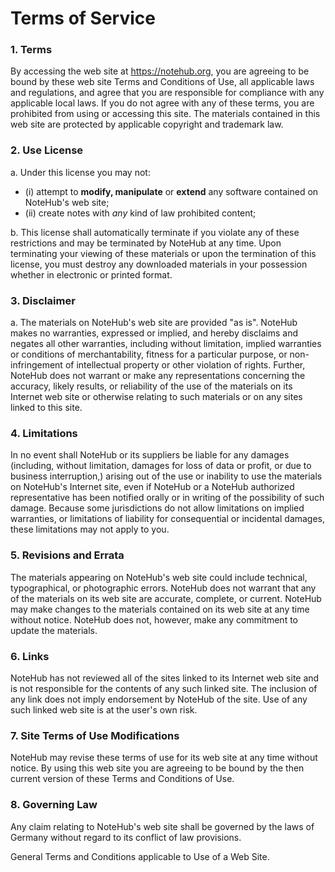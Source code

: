 # Terms of Service

### 1. Terms

  By accessing the web site at <u>https://notehub.org</u>, you are agreeing to be bound by these web site Terms and Conditions of Use, all applicable laws and regulations, and agree that you are responsible for compliance with any applicable local laws. If you do not agree with any of these terms, you are prohibited from using or accessing this site. The materials contained in this web site are protected by applicable copyright and trademark law.

### 2. Use License
  
a. Under this license you may not:
   - (i) attempt to __modify, manipulate__ or __extend__ any software contained on NoteHub's web site;
   - (ii) create notes with _any_ kind of law prohibited content;   

b. This license shall automatically terminate if you violate any of these restrictions and may be terminated by NoteHub at any time. Upon terminating your viewing of these materials or upon the termination of this license, you must destroy any downloaded materials in your possession whether in electronic or printed format.
  

### 3. Disclaimer

a. The materials on NoteHub's web site are provided "as is". NoteHub makes no warranties, expressed or implied, and hereby disclaims and negates all other warranties, including without limitation, implied warranties or conditions of merchantability, fitness for a particular purpose, or non-infringement of intellectual property or other violation of rights. Further, NoteHub does not warrant or make any representations concerning the accuracy, likely results, or reliability of the use of the materials on its Internet web site or otherwise relating to such materials or on any sites linked to this site.
  
### 4. Limitations

In no event shall NoteHub or its suppliers be liable for any damages (including, without limitation, damages for loss of data or profit, or due to business interruption,) arising out of the use or inability to use the materials on NoteHub's Internet site, even if NoteHub or a NoteHub authorized representative has been notified orally or in writing of the possibility of such damage. Because some jurisdictions do not allow limitations on implied warranties, or limitations of liability for consequential or incidental damages, these limitations may not apply to you.

### 5. Revisions and Errata

The materials appearing on NoteHub's web site could include technical, typographical, or photographic errors. NoteHub does not warrant that any of the materials on its web site are accurate, complete, or current. NoteHub may make changes to the materials contained on its web site at any time without notice. NoteHub does not, however, make any commitment to update the materials.

### 6. Links

NoteHub has not reviewed all of the sites linked to its Internet web site and is not responsible for the contents of any such linked site. The inclusion of any link does not imply endorsement by NoteHub of the site. Use of any such linked web site is at the user's own risk.

### 7. Site Terms of Use Modifications

NoteHub may revise these terms of use for its web site at any time without notice. By using this web site you are agreeing to be bound by the then current version of these Terms and Conditions of Use.

### 8. Governing Law

Any claim relating to NoteHub's web site shall be governed by the laws of Germany without regard to its conflict of law provisions.

General Terms and Conditions applicable to Use of a Web Site.


